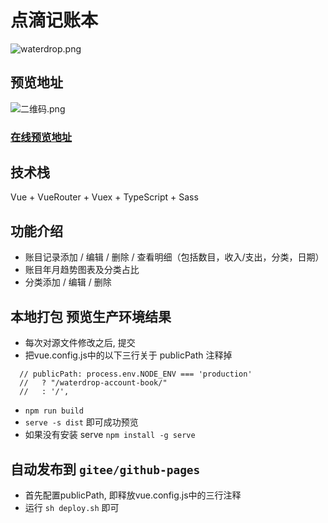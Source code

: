 # 点滴记账本
![waterdrop.png](https://i.loli.net/2021/01/18/ATqUjL98hWbJ6oX.png)
## 预览地址
![二维码.png](https://i.loli.net/2021/01/18/ZTYMUiKAgDknhHQ.png)

### [在线预览地址](http://ryansu.gitee.io/waterdrop-account-book)
## 技术栈
Vue + VueRouter + Vuex + TypeScript + Sass
## 功能介绍
- 账目记录添加 / 编辑 / 删除 / 查看明细（包括数目，收入/支出，分类，日期）
- 账目年月趋势图表及分类占比
- 分类添加 / 编辑 / 删除
## 本地打包 预览生产环境结果
- 每次对源文件修改之后, 提交
- 把vue.config.js中的以下三行关于 publicPath 注释掉
```
  // publicPath: process.env.NODE_ENV === 'production'
  //   ? "/waterdrop-account-book/"
  //   : '/',
```
- `npm run build`
- `serve -s dist` 即可成功预览
- 如果没有安装 serve `npm install -g serve`

## 自动发布到 `gitee/github-pages`
- 首先配置publicPath, 即释放vue.config.js中的三行注释
- 运行 `sh deploy.sh` 即可